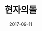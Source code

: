 ---
layout: post
title:  "현자의돌"
date:   2017-09-11
categories: work
sub-cat: commissioned work
bg-color-1:	453312
bg-color-2: eee
img:
    - /img/phil/01.png
    - /img/phil/02.png
    - /img/phil/03.png
    - /img/phil/04.png
    - /img/phil/05.png
    - /img/phil/06.png
collab:
    - "client. Bo-kyung Jeon"
    - "photography. Jokwang Photography"
txt:
---